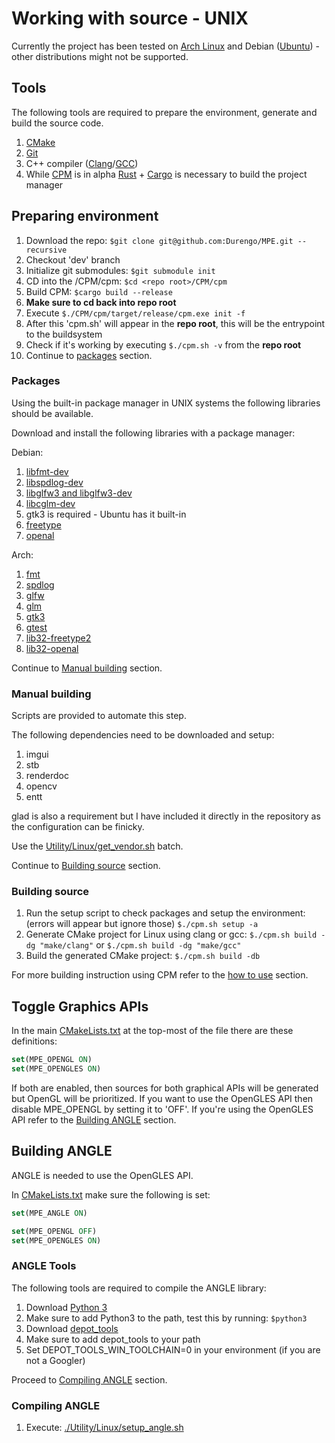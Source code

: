 # Working with source - UNIX

Currently the project has been tested on [Arch Linux](https://archlinux.org/) and Debian ([Ubuntu](https://ubuntu.com/)) - other distributions might not be supported.

## Tools

The following tools are required to prepare the environment, generate and build the source code.

1. [CMake](https://cmake.org/)
2. [Git](https://git-scm.com/)
3. C++ compiler ([Clang](https://clang.llvm.org/)/[GCC](https://gcc.gnu.org/))
4. While [CPM](https://github.com/Durengo/CPM) is in alpha [Rust](https://www.rust-lang.org/) + [Cargo](https://crates.io/) is necessary to build the project manager

## Preparing environment

1. Download the repo: `$git clone git@github.com:Durengo/MPE.git --recursive`
2. Checkout 'dev' branch
3. Initialize git submodules: `$git submodule init`
4. CD into the /CPM/cpm: `$cd <repo root>/CPM/cpm`
5. Build CPM: `$cargo build --release`
6. __Make sure to cd back into repo root__
7. Execute `$./CPM/cpm/target/release/cpm.exe init -f`
8. After this 'cpm.sh' will appear in the __repo root__, this will be the entrypoint to the buildsystem
9. Check if it's working by executing `$./cpm.sh -v` from the __repo root__
10. Continue to [packages](#packages) section.

### Packages

Using the built-in package manager in UNIX systems the following libraries should be available.

Download and install the following libraries with a package manager:

Debian:

1. [libfmt-dev](https://github.com/fmtlib/fmt)
2. [libspdlog-dev](https://github.com/gabime/spdlog)
3. [libglfw3 and libglfw3-dev](https://github.com/glfw/glfw)
4. [libcglm-dev](https://github.com/g-truc/glm)
5. gtk3 is required - Ubuntu has it built-in
6. [freetype](https://freetype.org/)
7. [openal](https://github.com/kcat/openal-soft)

<!-- TODO: Need to make gtest a universal package and built locally -->

Arch:

1. [fmt](https://archlinux.org/packages/extra/x86_64/fmt/)
2. [spdlog](https://archlinux.org/packages/extra/x86_64/spdlog/)
3. [glfw](https://archlinux.org/packages/extra/x86_64/glfw/)
4. [glm](https://archlinux.org/packages/extra/x86_64/glm/)
5. [gtk3](https://archlinux.org/packages/extra/x86_64/gtk3/)
6. [gtest](https://archlinux.org/packages/extra/x86_64/gtest/)
7. [lib32-freetype2](https://archlinux.org/packages/multilib/x86_64/lib32-freetype2/)
8. [lib32-openal](https://archlinux.org/packages/multilib/x86_64/lib32-openal/)

Continue to [Manual building](#manual-building) section.

### Manual building

Scripts are provided to automate this step.

The following dependencies need to be downloaded and setup:

1. imgui
2. stb
3. renderdoc
4. opencv
5. entt

glad is also a requirement but I have included it directly in the repository as the configuration can be finicky.

Use the [Utility/Linux/get_vendor.sh](../../Utility/Linux/get_vendor.sh) batch.

Continue to [Building source](#building-source) section.

### Building source

1. Run the setup script to check packages and setup the environment: (errors will appear but ignore those) `$./cpm.sh setup -a`
2. Generate CMake project for Linux using clang or gcc: `$./cpm.sh build -dg "make/clang"` or `$./cpm.sh build -dg "make/gcc"`
3. Build the generated CMake project: `$./cpm.sh build -db`

For more building instruction using CPM refer to the [how to use](./../../CPM/README.md#how-to-use) section.

## Toggle Graphics APIs

In the main [CMakeLists.txt](../../CMakeLists.txt) at the top-most of the file there are these definitions:

```CMake
set(MPE_OPENGL ON)
set(MPE_OPENGLES ON)
```

If both are enabled, then sources for both graphical APIs will be generated but OpenGL will be prioritized. If you want to use the OpenGLES API then disable MPE_OPENGL by setting it to 'OFF'.
If you're using the OpenGLES API refer to the [Building ANGLE](#building-angle) section.

## Building ANGLE

ANGLE is needed to use the OpenGLES API.

In [CMakeLists.txt](../../CMakeLists.txt) make sure the following is set:

```CMake
set(MPE_ANGLE ON)

set(MPE_OPENGL OFF)
set(MPE_OPENGLES ON)
```

### ANGLE Tools

The following tools are required to compile the ANGLE library:

1. Download [Python 3](https://www.python.org/downloads/)
2. Make sure to add Python3 to the path, test this by running: `$python3`
3. Download [depot_tools](https://commondatastorage.googleapis.com/chrome-infra-docs/flat/depot_tools/docs/html/depot_tools_tutorial.html#_setting_up)
4. Make sure to add depot_tools to your path
5. Set DEPOT_TOOLS_WIN_TOOLCHAIN=0 in your environment (if you are not a Googler)

Proceed to [Compiling ANGLE](#compiling-angle) section.

### Compiling ANGLE

1. Execute: [./Utility/Linux/setup_angle.sh](../../Utility/Linux/setup_angle.sh)
